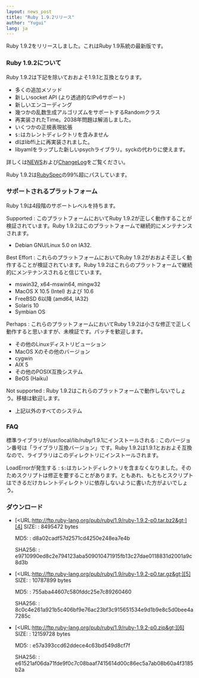 ```yaml
---
layout: news_post
title: "Ruby 1.9.2リリース"
author: "Yugui"
lang: ja
---
```


Ruby 1.9.2をリリースしました。これはRuby 1.9系統の最新版です。

### Ruby 1.9.2について

Ruby 1.9.2は下記を除いておおよそ1.9.1と互換となります。

* 多くの追加メソッド
* 新しいsocket API (より透過的なIPv6サポート)
* 新しいエンコーディング
* 幾つかの乱数生成アルゴリズムをサポートするRandomクラス
* 再実装されたTime。2038年問題は解消しました。
* いくつかの正規表現拡張
* `$:`はカレントディレクトリを含みません
* dlはlibffi上に再実装されました。
* libyamlをラップした新しいpsychライブラリ。syckの代わりに使えます。

詳しくは[NEWS][1]および[ChangeLog][2]をご覧ください。

Ruby 1.9.2は[RubySpec][3]の99%超にパスしています。

### サポートされるプラットフォーム

Ruby 1.9は4段階のサポートレベルを持ちます。

Supported
: このプラットフォームにおいてRuby 1.9.2が正しく動作することが検証されています。Ruby
  1.9.2はこのプラットフォームで継続的にメンテナンスされます。

  * Debian GNU/Linux 5.0 on IA32.

Best Effort
: これらのプラットフォームにおいてRuby 1.9.2がおおよそ正しく動作することが検証されています。Ruby
  1.9.2はこれらのプラットフォームで継続的にメンテナンスされると信じています。

  * mswin32, x64-mswin64, mingw32
  * MacOS X 10.5 (Intel) および 10.6
  * FreeBSD 6以降 (amd64, IA32)
  * Solaris 10
  * Symbian OS

Perhaps
: これらのプラットフォームにおいてRuby 1.9.2は小さな修正で正しく動作すると思いますが、未検証です。パッチを歓迎します。

  * その他のLinuxディストリビューション
  * MacOS Xのその他のバージョン
  * cygwin
  * AIX 5
  * その他のPOSIX互換システム
  * BeOS (Haiku)

Not supported
: Ruby 1.9.2はこれらのプラットフォームで動作しないでしょう。移植は歓迎します。

  * 上記以外のすべてのシステム

### FAQ

標準ライブラリが/usr/local/lib/ruby/1.9.1にインストールされる
: このバージョン番号は「ライブラリ互換バージョン」です。Ruby
  1.9.2は1.9.1とおおよそ互換なので、ライブラリはこのディレクトリにインストールされます。

LoadErrorが発生する
: `$:`はカレントディレクトリを含まなくなりました。そのためスクリプトは修正を要することがあります。ともあれ、もともとスクリプトはできるだけカレントディレクトリに依存しないように書いた方がよいでしょう。

### ダウンロード

* [&lt;URL:http://ftp.ruby-lang.org/pub/ruby/1.9/ruby-1.9.2-p0.tar.bz2&gt;][4]
  SIZE:
  : 8495472 bytes

  MD5:
  : d8a02cadf57d2571cd4250e248ea7e4b

  SHA256:
  : e9710990ed8c2e794123aba509010471915fb13c27dae0118831d2001a9c8d3b

* [&lt;URL:http://ftp.ruby-lang.org/pub/ruby/1.9/ruby-1.9.2-p0.tar.gz&gt;][5]
  SIZE:
  : 10787899 bytes

  MD5:
  : 755aba44607c580fddc25e7c89260460

  SHA256:
  : 8c0c4e261a921b5c406bf9e76ac23bf3c915651534e9d1b9e8c5d0bee4a7285c

* [&lt;URL:http://ftp.ruby-lang.org/pub/ruby/1.9/ruby-1.9.2-p0.zip&gt;][6]
  SIZE:
  : 12159728 bytes

  MD5:
  : e57a393ccd62ddece4c63bd549d8cf7f

  SHA256:
  : e61521af06da71fde9f0c7c08baaf7415614d00c86ec5a7ab08b60a4f3185b2a



[1]: http://svn.ruby-lang.org/repos/ruby/tags/v1_9_2_0/NEWS
[2]: http://svn.ruby-lang.org/repos/ruby/tags/v1_9_2_0/ChangeLog
[3]: http://www.rubyspec.org
[4]: http://ftp.ruby-lang.org/pub/ruby/1.9/ruby-1.9.2-p0.tar.bz2
[5]: http://ftp.ruby-lang.org/pub/ruby/1.9/ruby-1.9.2-p0.tar.gz
[6]: http://ftp.ruby-lang.org/pub/ruby/1.9/ruby-1.9.2-p0.zip
